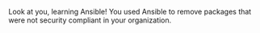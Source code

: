 Look at you, learning Ansible!
You used Ansible to remove packages that were not security compliant in your organization.